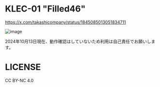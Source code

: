 # KLEC-01 "Filled46"

https://x.com/takashicompany/status/1845085013051834711

![image](https://github.com/user-attachments/assets/69b4c09f-6072-48c7-9bf6-56d371a03025)

2024年10月13日現在、動作確認はしていないため利用は自己責任でお願いします。

# LICENSE

CC BY-NC 4.0
